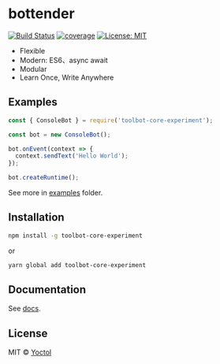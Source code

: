 # bottender

[![Build Status](https://travis-ci.org/Yoctol/bottender.svg?branch=master)](https://travis-ci.org/Yoctol/bottender)
[![coverage](https://codecov.io/gh/Yoctol/bottender/branch/master/graph/badge.svg)](https://codecov.io/gh/Yoctol/bottender)
[![License: MIT](https://img.shields.io/badge/License-MIT-yellow.svg)](https://opensource.org/licenses/MIT)

- Flexible
- Modern: ES6、async await
- Modular
- Learn Once, Write Anywhere

## Examples

```js
const { ConsoleBot } = require('toolbot-core-experiment');

const bot = new ConsoleBot();

bot.onEvent(context => {
  context.sendText('Hello World');
});

bot.createRuntime();
```

See more in [examples](./examples) folder.

## Installation

```sh
npm install -g toolbot-core-experiment
```

or

```sh
yarn global add toolbot-core-experiment
```

## Documentation

See [docs](./docs).

## License

MIT © [Yoctol](https://github.com/Yoctol/bottender)
